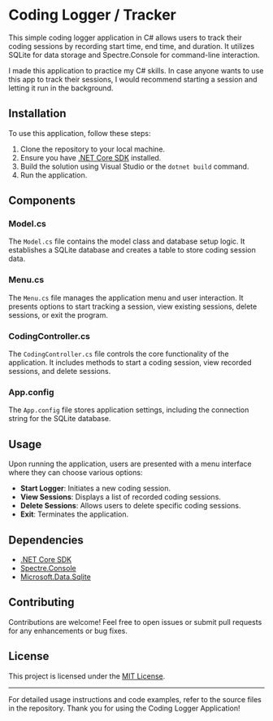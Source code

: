 # Coding Logger / Tracker

This simple coding logger application in C# allows users to track their coding sessions by recording start time, end time, and duration. It utilizes SQLite for data storage and Spectre.Console for command-line interaction.

I made this application to practice my C# skills. In case anyone wants to use this app to track their sessions, I would recommend starting a session and letting it run in the background.

## Installation

To use this application, follow these steps:

1. Clone the repository to your local machine.
2. Ensure you have [.NET Core SDK](https://dotnet.microsoft.com/download) installed.
3. Build the solution using Visual Studio or the `dotnet build` command.
4. Run the application.

## Components

### Model.cs

The `Model.cs` file contains the model class and database setup logic. It establishes a SQLite database and creates a table to store coding session data.

### Menu.cs

The `Menu.cs` file manages the application menu and user interaction. It presents options to start tracking a session, view existing sessions, delete sessions, or exit the program.

### CodingController.cs

The `CodingController.cs` file controls the core functionality of the application. It includes methods to start a coding session, view recorded sessions, and delete sessions.

### App.config

The `App.config` file stores application settings, including the connection string for the SQLite database.

## Usage

Upon running the application, users are presented with a menu interface where they can choose various options:

- **Start Logger**: Initiates a new coding session.
- **View Sessions**: Displays a list of recorded coding sessions.
- **Delete Sessions**: Allows users to delete specific coding sessions.
- **Exit**: Terminates the application.

## Dependencies

- [.NET Core SDK](https://dotnet.microsoft.com/download)
- [Spectre.Console](https://github.com/spectresystems/spectre.console)
- [Microsoft.Data.Sqlite](https://www.nuget.org/packages/Microsoft.Data.Sqlite)

## Contributing

Contributions are welcome! Feel free to open issues or submit pull requests for any enhancements or bug fixes.

## License

This project is licensed under the [MIT License](LICENSE).

---

For detailed usage instructions and code examples, refer to the source files in the repository. Thank you for using the Coding Logger Application!
